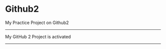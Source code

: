 # Github2
My Practice Project on Github2
***************************************************************
My GitHub 2 Project is activated
***************************************************************
